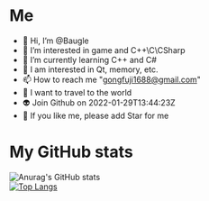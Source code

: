 # Me
- 👋 Hi, I’m @Baugle
- 👀 I’m interested in game and C++\C\CSharp
- 🌱 I’m currently learning C++ and C#
- 💞️ I am interested in Qt, memory, etc.
- 📫 How to reach me   "gongfuji1688@gmail.com"
- 🧡 I want to travel to the world
- 👽 Join Github on 2022-01-29T13:44:23Z
- 💩 If you like me, please add Star for me

# My GitHub stats
![Anurag's GitHub stats](https://github-readme-stats.vercel.app/api?username=Baugle&show_icons=true&theme=ambient_gradient )  
  [![Top Langs](https://github-readme-stats.vercel.app/api/top-langs/?username=Baugle)](https://github.com/anuraghazra/github-readme-stats)
<!---
Simpsons-Bart/Simpsons-Bart is a ✨ special ✨ repository because its `README.md` (this file) appears on your GitHub profile.
You can click the Preview link to take a look at your changes.
--->
